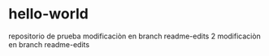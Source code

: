 # hello-world
repositorio de prueba
modificaciòn en branch readme-edits
2 modificaciòn en branch readme-edits

